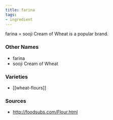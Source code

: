 ```yaml
---
title: farina
tags:
- ingredient
---
```

farina = sooji Cream of Wheat is a popular brand.

### Other Names

* farina
* sooji Cream of Wheat

### Varieties

* [[wheat-flours]]

### Sources
* http://foodsubs.com/Flour.html
